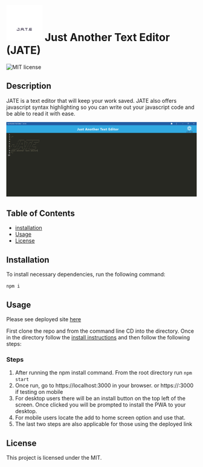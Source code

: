 # <img src="./client/src/images/logo.png" alt="JATE Logo" width="95px;" height="95px"> Just Another Text Editor (JATE)

![MIT license](https://img.shields.io/badge/license-MIT-blue)
## Description 

JATE is a text editor that will keep your work saved. JATE also offers javascript syntax highlighting so you can write out your javascript code and be able to read it with ease. 

![JATE Deployed](./JATE_screenshot.PNG)
## Table of Contents
* [installation](#installation)
* [Usage](#usage)
* [License](#license)

## Installation
To install necessary dependencies, run the following command:
```
npm i
```

## Usage

Please see deployed site [here](https://dry-lowlands-41404.herokuapp.com//)

First clone the repo and from the command line CD into the directory. Once in the directory follow the [install instructions](#installation) and then follow the following steps:

### Steps
1. After running the npm install command. From the root directory run `npm start`
2. Once run, go to https://localhost:3000 in your browser. or https://<your api adress>:3000 if testing on mobile
3. For desktop users there will be an install button on the top left of the screen. Once clicked you will be prompted to install the PWA to your desktop.
4. For mobile users locate the add to home screen option and use that.
5. The last two steps are also applicable for those using the deployed link

## License
This project is licensed under the MIT.